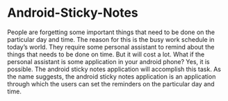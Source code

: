 # Android-Sticky-Notes
People are forgetting some important things that need to be done on the particular day and time. The reason for this is the busy work schedule in today’s world. They require some personal assistant to remind about the things that needs to be done on time. But it will cost a lot. What if the personal assistant is some application in your android phone?  Yes, it is possible. The android sticky notes application will accomplish this task. As the name suggests, the android sticky notes application is an application through which the users can set the reminders on the particular day and time.
